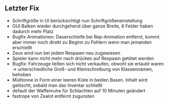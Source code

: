 ## Letzter Fix
- Schriftgröße in UI berücksichtigt nun Schriftgrößeneinstellung
- GUI Balken wieder durchgehend über ganze Breite, 6 Felder haben dadurch mehr Platz
- Bugfix Animationen: Dauerschleife bei Rep-Animation entfernt, kommt aber immer noch direkt zu Beginn zu Fehlern wenn man jemanden erschießt
- Zeus wird nun bei jedem Respawn neu zugewiesen
- Spieler kann nicht mehr nach drücken auf Respawn getötet werden
- Bugfix: Fahrzeuge ließen sich nicht verkaufen, obwohl sie erlaubt waren -> unterschiedliche Groß- und Kleinschreibung von Klassennamen, behoben
- Mülltonne in Form einer leeren Kiste in beiden Basen. Inhalt wird gelöscht, sobald man das Inventar schließt
- default der Waffenruhe für Schlachten auf 10 Minuten geändert
- fastrope von Zealot entfernt zugunsten
